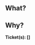 <!-- 
To link the branch/PR to a Jira issue either
1. (preferred) add the issue key to the name of your branch (e.g. GRW-123/fix/some-annoying-bug)
2. prefix your PR title with it

Also, if applicable, include whether this is a Fix, Feature or Chore.

Example PR title: GRW-123 / Feature / Awesome new thing
-->

## What?

<!-- What changes are made? If there are many changes, a list might be a good format. -->


## Why?

<!-- Why are these changes made? -->



**Ticket(s): []**
<!-- If there is a Jira issue, add the key (e.g. GRW-123) between the brackets, and a link to that issue will automatically be created. -->


<!-- If it makes sense, add screenshots and/or screen recordings below, with headlines and/or descriptions if needed. -->
<!--
## Screenshots / recordings 
-->

<!-- Finally, you can create a review app on Heroku to make it easier to review and/or get input from the design team before merging. -->
<!--
### [Review app]()
-->
